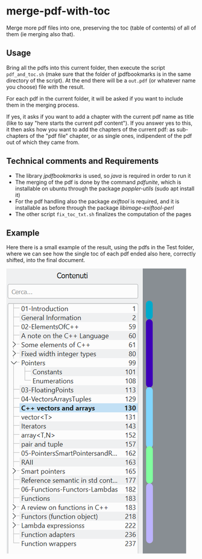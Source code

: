 # merge-pdf-with-toc
Merge more pdf files into one, preserving the toc (table of contents) of all of them (ie merging also that).

## Usage
Bring all the pdfs into this current folder, then execute the script `pdf_and_toc.sh` (make sure that the folder of jpdfbookmarks is in the same directory of the script). At the end there will be a `out.pdf` (or whatever name you choose) file with the result.

For each pdf in the current folder, it will be asked if you want to include them in the merging process.

If yes, it asks if you want to add a chapter with the current pdf name as title (like to say "here starts the current pdf content").
If you answer yes to this, it then asks how you want to add the chapters of the current pdf: as sub-chapters of the "pdf file" chapter, or as single ones, indipendent of the pdf out of which they came from.

## Technical comments and Requirements
- The library *jpdfbookmarks* is used, so *java* is required in order to run it
- The merging of the pdf is done by the command *pdfunite*, which is installable on ubuntu through the package *poppler-utils* (sudo apt install it)
- For the pdf handling also the package *exiftool* is required, and it is installable as before through the package *libimage-exiftool-perl*
- The other script `fix_toc_txt.sh` finalizes the computation of the pages 

## Example
Here there is a small example of the result, using the pdfs in the Test folder, where we can see how the single toc of each pdf ended also here, correctly shifted, into the final document.

![example of the result](./example.png)
